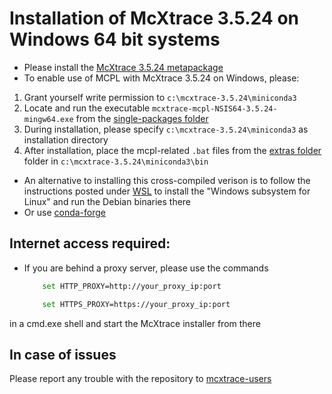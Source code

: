 # Installation of McXtrace 3.5.24 on Windows 64 bit systems

* Please install the [McXtrace 3.5.24 metapackage](https://download.mcxtrace.org/mcxtrace-3.5.24/Windows/McXtrace-Metapackage-3.5.24-win64.exe)
* To enable use of MCPL with McXtrace 3.5.24 on Windows, please:
 1) Grant yourself write permission to `c:\mcxtrace-3.5.24\miniconda3`
 2) Locate and run the executable `mcxtrace-mcpl-NSIS64-3.5.24-mingw64.exe` from the [single-packages folder](https://download.mcxtrace.org/mcxtrace-3.5.24/Windows/single-packages)
 3) During installation, please specify `c:\mcxtrace-3.5.24\miniconda3` as installation directory
 4) After installation, place the mcpl-related `.bat` files from the [extras folder](https://download.mcxtrace.org/mcxtrace-3.5.24/Windows/extras) folder in `c:\mcxtrace-3.5.24\miniconda3\bin`


* An alternative to installing this cross-compiled verison is to follow the instructions
posted under [WSL](WSL/README.md) to install the "Windows subsystem for Linux" and run the Debian binaries there
* Or use [conda-forge](../conda/README.md)

## Internet access required:
* If you are behind a proxy server, please use the commands
	```bash
		set HTTP_PROXY=http://your_proxy_ip:port
	```
	```bash
		set HTTPS_PROXY=https://your_proxy_ip:port
	```
in a cmd.exe shell and start the McXtrace installer from there	

## In case of issues
Please report any trouble with the repository to [mcxtrace-users](mailto:mcxtrace-users@mcxtrace.org)

